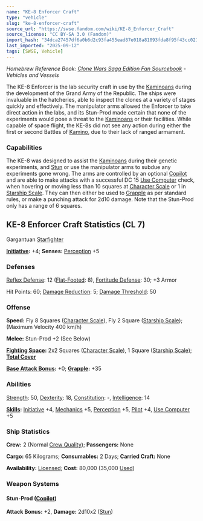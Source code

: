 ```yaml
---
name: "KE-8 Enforcer Craft"
type: "vehicle"
slug: "ke-8-enforcer-craft"
source_url: "https://swse.fandom.com/wiki/KE-8_Enforcer_Craft"
source_license: "CC BY-SA 3.0 (Fandom)"
import_hash: "34dca27457df6a0b6d2c93fa455ead87e018a81093fda8f95f43cc0217388506"
last_imported: "2025-09-12"
tags: [SWSE, Vehicle]
---
```

*Homebrew Reference Book: [Clone Wars Saga Edition Fan Sourcebook](https://swse.fandom.com/wiki/Clone_Wars_Saga_Edition_Fan_Sourcebook) - Vehicles and Vessels*

The KE-8 Enforcer is the lab security craft in use by the [Kaminoans](https://swse.fandom.com/wiki/Kaminoans) during the development of the Grand Army of the Republic. The ships were invaluable in the hatcheries, able to inspect the clones at a variety of stages quickly and effectively. The manipulator arms allowed the Enforcer to take direct action in the labs, and its Stun-Prod made certain that none of the experiments would pose a threat to the [Kaminoans](https://swse.fandom.com/wiki/Kaminoans) or their facilities. While capable of space flight, the KE-8s did not see any action during either the first or second Battles of [Kamino](https://swse.fandom.com/wiki/Kamino), due to their lack of ranged armament.

### Capabilities
The KE-8 was designed to assist the [Kaminoans](https://swse.fandom.com/wiki/Kaminoans) during their genetic experiments, and [Stun](https://swse.fandom.com/wiki/Stun) or use the manipulator arms to subdue any experiments gone wrong. The arms are controlled by an optional [Copilot](https://swse.fandom.com/wiki/Copilot) and are able to make attacks with a successful DC 15 [Use Computer](https://swse.fandom.com/wiki/Use_Computer) check, when hovering or moving less than 10 squares at [Character Scale](https://swse.fandom.com/wiki/Character_Scale) or 1 in [Starship Scale](https://swse.fandom.com/wiki/Starship_Scale). They can then either be used to [Grapple](https://swse.fandom.com/wiki/Grapple) as per standard rules, or make a punching attack for 2d10 damage. Note that the Stun-Prod only has a range of 6 squares.

## KE-8 Enforcer Craft Statistics (CL 7)
Gargantuan [Starfighter](https://swse.fandom.com/wiki/Starfighter)

**[Initiative](https://swse.fandom.com/wiki/Initiative):** +4; **Senses:** [Perception](https://swse.fandom.com/wiki/Perception) +5
### Defenses
[Reflex Defense](https://swse.fandom.com/wiki/Reflex_Defense_(Vehicles)): 12 ([Flat-Footed](https://swse.fandom.com/wiki/Flat-Footed): 8), [Fortitude Defense](https://swse.fandom.com/wiki/Fortitude_Defense_(Vehicles)): 30; +3 Armor

Hit Points: 60; [Damage Reduction](https://swse.fandom.com/wiki/Damage_Reduction): 5; [Damage Threshold](https://swse.fandom.com/wiki/Damage_Threshold_(Vehicles)): 50
### Offense
**Speed:** Fly 8 Squares ([Character Scale](https://swse.fandom.com/wiki/Character_Scale)), Fly 2 Square ([Starship Scale](https://swse.fandom.com/wiki/Starship_Scale)); (Maximum Velocity 400 km/h)

**Melee:** Stun-Prod +2 (See Below)

**[Fighting Space](https://swse.fandom.com/wiki/Fighting_Space):** 2x2 Squares ([Character Scale](https://swse.fandom.com/wiki/Character_Scale)), 1 Square ([Starship Scale](https://swse.fandom.com/wiki/Starship_Scale)); **[Total Cover](https://swse.fandom.com/wiki/Total_Cover)**

**[Base Attack Bonus](https://swse.fandom.com/wiki/Base_Attack_Bonus):** +0; **[Grapple](https://swse.fandom.com/wiki/Grapple):** +35
### Abilities
[Strength](https://swse.fandom.com/wiki/Strength): 50, [Dexterity](https://swse.fandom.com/wiki/Dexterity): 18, [Constitution](https://swse.fandom.com/wiki/Constitution): -, [Intelligence](https://swse.fandom.com/wiki/Intelligence): 14

**[Skills](https://swse.fandom.com/wiki/Skills):** [Initiative](https://swse.fandom.com/wiki/Initiative) +4, [Mechanics](https://swse.fandom.com/wiki/Mechanics) +5, [Perception](https://swse.fandom.com/wiki/Perception) +5, [Pilot](https://swse.fandom.com/wiki/Pilot) +4, [Use Computer](https://swse.fandom.com/wiki/Use_Computer) +5
### Ship Statistics
**Crew:** 2 (Normal [Crew Quality](https://swse.fandom.com/wiki/Crew_Quality)); **Passengers:** None

**Cargo:** 65 Kilograms; **Consumables:** 2 Days; **Carried Craft:** None

**Availability:** [Licensed](https://swse.fandom.com/wiki/Licensed); **Cost:** 80,000 (35,000 [Used](https://swse.fandom.com/wiki/Used))

### Weapon Systems

#### **Stun-Prod ([Copilot](https://swse.fandom.com/wiki/Copilot))**
**Attack Bonus:** +2, **Damage:** 2d10x2 ([Stun](https://swse.fandom.com/wiki/Stun))